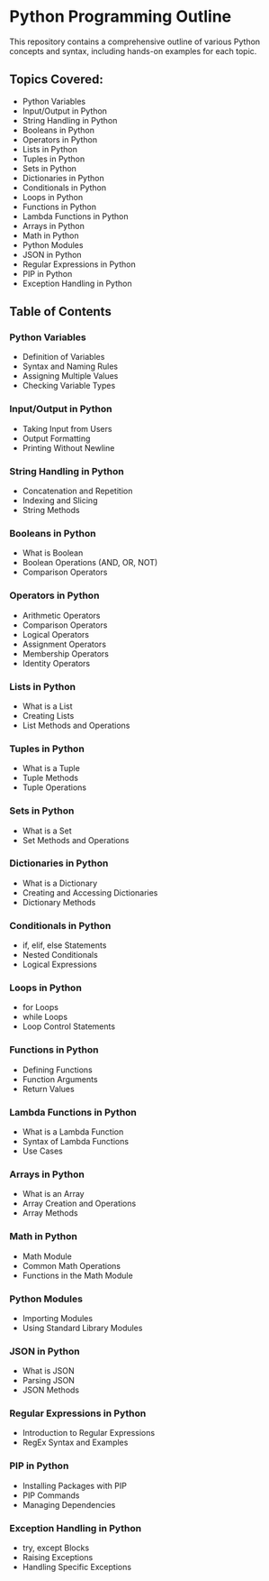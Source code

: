 # Python Programming Outline

This repository contains a comprehensive outline of various Python concepts and syntax, including hands-on examples for each topic.

## Topics Covered:
- Python Variables
- Input/Output in Python
- String Handling in Python
- Booleans in Python
- Operators in Python
- Lists in Python
- Tuples in Python
- Sets in Python
- Dictionaries in Python
- Conditionals in Python
- Loops in Python
- Functions in Python
- Lambda Functions in Python
- Arrays in Python
- Math in Python
- Python Modules
- JSON in Python
- Regular Expressions in Python
- PIP in Python
- Exception Handling in Python

## Table of Contents

### Python Variables
- Definition of Variables
- Syntax and Naming Rules
- Assigning Multiple Values
- Checking Variable Types

### Input/Output in Python
- Taking Input from Users
- Output Formatting
- Printing Without Newline

### String Handling in Python
- Concatenation and Repetition
- Indexing and Slicing
- String Methods

### Booleans in Python
- What is Boolean
- Boolean Operations (AND, OR, NOT)
- Comparison Operators

### Operators in Python
- Arithmetic Operators
- Comparison Operators
- Logical Operators
- Assignment Operators
- Membership Operators
- Identity Operators

### Lists in Python
- What is a List
- Creating Lists
- List Methods and Operations

### Tuples in Python
- What is a Tuple
- Tuple Methods
- Tuple Operations

### Sets in Python
- What is a Set
- Set Methods and Operations

### Dictionaries in Python
- What is a Dictionary
- Creating and Accessing Dictionaries
- Dictionary Methods

### Conditionals in Python
- if, elif, else Statements
- Nested Conditionals
- Logical Expressions

### Loops in Python
- for Loops
- while Loops
- Loop Control Statements

### Functions in Python
- Defining Functions
- Function Arguments
- Return Values

### Lambda Functions in Python
- What is a Lambda Function
- Syntax of Lambda Functions
- Use Cases

### Arrays in Python
- What is an Array
- Array Creation and Operations
- Array Methods

### Math in Python
- Math Module
- Common Math Operations
- Functions in the Math Module

### Python Modules
- Importing Modules
- Using Standard Library Modules

### JSON in Python
- What is JSON
- Parsing JSON
- JSON Methods

### Regular Expressions in Python
- Introduction to Regular Expressions
- RegEx Syntax and Examples

### PIP in Python
- Installing Packages with PIP
- PIP Commands
- Managing Dependencies

### Exception Handling in Python
- try, except Blocks
- Raising Exceptions
- Handling Specific Exceptions
